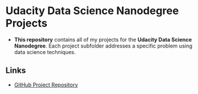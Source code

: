 # Udacity Data Science Nanodegree Projects
- **This repository** contains all of my projects for the **Udacity Data Science Nanodegree**. Each project subfolder addresses a specific problem using data science techniques.

## Links
- [GitHub Project Repository](https://github.com/nhpeytonwt/ds-nanodegree-projects)